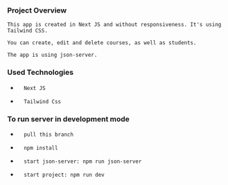### **Project Overview** ###

    This app is created in Next JS and without responsiveness. It's using Tailwind CSS.
    
    You can create, edit and delete courses, as well as students. 

    The app is using json-server.


### **Used Technologies** 
-       Next JS
-       Tailwind Css


### **To run server in development mode**
-       pull this branch
-       npm install
-       start json-server: npm run json-server
-       start project: npm run dev


